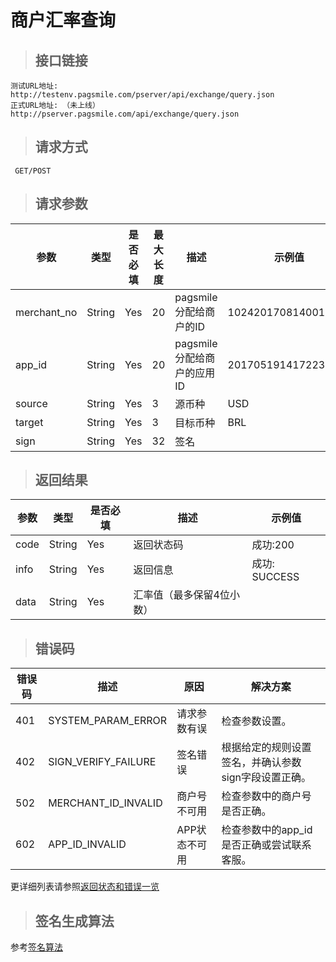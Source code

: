 # 商户汇率查询

>## 接口链接

    测试URL地址: http://testenv.pagsmile.com/pserver/api/exchange/query.json
    正式URL地址: （未上线）http://pserver.pagsmile.com/api/exchange/query.json
    
>## 请求方式

     GET/POST

>## 请求参数

参数 | 类型 | 是否必填 | 最大长度 | 描述 | 示例值
---  | ---  | ---      | ---      | ---  | ---
merchant_no | String | Yes | 20 | pagsmile分配给商户的ID | 1024201708140012289
app_id | String | Yes | 20 | pagsmile分配给商户的应用ID | 2017051914172236111
source | String | Yes | 3 | 源币种 | USD
target | String | Yes | 3 | 目标币种 | BRL
sign | String | Yes | 32 | 签名 | 


>## 返回结果 

参数 | 类型 | 是否必填 | 描述 | 示例值
---  | ---  | ---   | ---  | ---
code | String | Yes | 返回状态码 | 成功:200 
info | String | Yes | 返回信息 | 成功: SUCCESS
data | String | Yes | 汇率值（最多保留4位小数）

>## 错误码

错误码 | 描述 | 原因 | 解决方案
---  | ---  | ---  | ---
401 | SYSTEM_PARAM_ERROR | 请求参数有误 | 检查参数设置。
402 | SIGN_VERIFY_FAILURE | 签名错误 | 根据给定的规则设置签名，并确认参数sign字段设置正确。
502 | MERCHANT_ID_INVALID | 商户号不可用 | 检查参数中的商户号是否正确。
602 | APP_ID_INVALID | APP状态不可用 | 检查参数中的app_id是否正确或尝试联系客服。

更详细列表请参照[返回状态和错误一览](ReturnResult)

>## 签名生成算法  

参考[签名算法](DriectSign)
